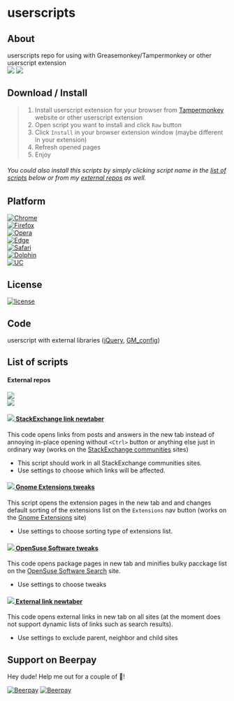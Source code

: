 # userscripts

## About
userscripts repo for using with Greasemonkey/Tampermonkey or other userscript extension  
[![](https://img.shields.io/badge/Paypal-donate_me-blue.svg?longCache=true&colorA=778899&colorB=00bfff&logo=paypal)](https://www.paypal.me/almaceleste "paypal | donate me") 
[![](https://img.shields.io/beerpay/almaceleste/userscripts.svg?longCache=true)](https://beerpay.io/almaceleste/userscripts "beerpay | beer me") 

## Download / Install

 > 1. Install userscript extension for your browser from [Tampermonkey](https://tampermonkey.net/) website or other userscript extension  
 > 2. Open script you want to install and click `Raw` button  
 > 3. Click `Install` in your browser extension window (maybe different in your extension)  
 > 4. Refresh opened pages  
 > 5. Enjoy  
 
###### You could also install this scripts by simply clicking script name in the [list of scripts](#list-of-scripts) below or from my [external repos](#external-repos) as well.  

## Platform
[![Chrome](https://img.shields.io/badge/Chrome-Linux,_Windows,_Mac,_Chrome_OS-lightgrey.svg?longCache=true)](https://tampermonkey.net/?browser=chrome)  
[![Firefox](https://img.shields.io/badge/Firefox-Linux,_Windows,_Mac-lightgrey.svg?longCache=true)](https://tampermonkey.net/?browser=firefox)  
[![Opera](https://img.shields.io/badge/Opera-Linux,_Windows,_Mac-lightgrey.svg?longCache=true)](https://tampermonkey.net/?browser=opera)  
[![Edge](https://img.shields.io/badge/Edge-Windows-lightgrey.svg?longCache=true)](https://tampermonkey.net/?browser=edge)  
[![Safari](https://img.shields.io/badge/Safari-Mac-lightgrey.svg?longCache=true)](https://tampermonkey.net/?browser=safari)  
[![Dolphin](https://img.shields.io/badge/Dolphin-Android-lightgrey.svg?longCache=true)](https://tampermonkey.net/?browser=dolphin)  
[![UC](https://img.shields.io/badge/UC-Android-lightgrey.svg?longCache=true)](https://tampermonkey.net/?browser=ucweb)  

## License  
[![license](https://img.shields.io/github/license/almaceleste/userscripts.svg?longCache=true)](https://github.com/almaceleste/userscripts/blob/master/LICENSE)

## Code
userscript with external libraries ([jQuery](https://jquery.com/), [GM_config](https://github.com/sizzlemctwizzle/GM_config/wiki))

## List of scripts 
#### External repos
[![](https://img.shields.io/badge/OpenUserJS-almaceleste-green.svg?longCache=true&colorA=778899&colorB=00bfff)](https://openuserjs.org/users/almaceleste/scripts "openuserjs | almaceleste")  
[![](https://img.shields.io/badge/Greasy_Fork-almaceleste-green.svg?longCache=true&colorA=778899&colorB=00bfff)](https://greasyfork.org/en/users/174037-almaceleste "greasy fork | almaceleste")  

#### [![](https://cdn1.iconfinder.com/data/icons/simple-icons/16/stackexchange-16-black.png) StackExchange link newtaber](../../raw/master/StackExchange_link_newtaber.user.js 'install')  
This code opens links from posts and answers in the new tab instead of annoying in-place opening without `<Ctrl>` button or anything else just in ordinary way (works on the [StackExchange communities](https://stackexchange.org) sites)  
* This script should work in all StackExchange communities sites.  
* Use settings to choose which links will be affected.  

#### [![](https://cdn1.iconfinder.com/data/icons/system-shade-circles/512/gnome-16.png) Gnome Extensions tweaks](../../raw/master/Gnome_Extensions_tweaks.user.js 'install')  
This script opens the extension pages in the new tab and and changes default sorting of the extensions list on the `Extensions` nav button (works on the [Gnome Extensions](https://extensions.gnome.org) site)  
* Use settings to choose sorting type of extensions list.    

#### [![](https://cdn1.iconfinder.com/data/icons/system-shade-circles/512/opensuse-16.png) OpenSuse Software tweaks](../../raw/master/OpenSuse_Software_tweaks.user.js 'install')  
This code opens package pages in new tab and minifies bulky pacckage list on the [OpenSuse Software Search](https://software.opensuse.org/search) site.  
* Use settings to choose tweaks  

#### [![](https://cdn1.iconfinder.com/data/icons/feather-2/24/external-link-16.png) External link newtaber](../../raw/master/External_link_newtaber.user.js 'install')  
This code opens external links in new tab on all sites (at the moment does not support dynamic lists of links such as search results).  
* Use settings to exclude parent, neighbor and child sites  

## Support on Beerpay
Hey dude! Help me out for a couple of :beers:!

[![Beerpay](https://beerpay.io/almaceleste/userscripts/badge.svg?style=beer-square)](https://beerpay.io/almaceleste/userscripts)  [![Beerpay](https://beerpay.io/almaceleste/userscripts/make-wish.svg?style=flat-square)](https://beerpay.io/almaceleste/userscripts?focus=wish)
